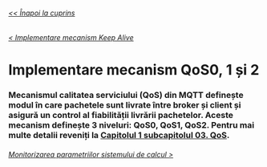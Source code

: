 ###### [<< Înapoi la cuprins](../Cuprins.md)
###### [< Implementare mecanism Keep Alive](07.%20Implementare%20mecanism%20Keep%20Alive.md)
# Implementare mecanism QoS0, 1 și 2
### Mecanismul calitatea serviciului (QoS) din MQTT definește modul în care pachetele sunt livrate între broker și client și asigură un control al fiabilității livrării pachetelor.  Aceste mecanism definește 3 niveluri: QoS0, QoS1, QoS2. Pentru mai multe detalii reveniți la [Capitolul 1 subcapitolul 03. QoS](../Capitolul%201%20Aspecte%20teoretice/03.%20QoS.md).
###### [Monitorizarea parametriilor sistemului de calcul >](09.%20Monitorizarea%20parametrilor%20sistemului%20de%20calcul.md)